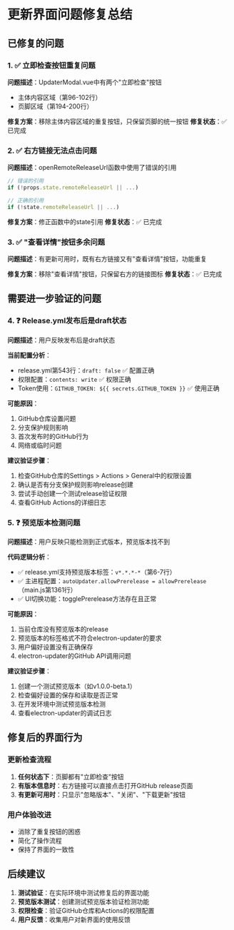# 更新界面问题修复总结

## 已修复的问题

### 1. ✅ 立即检查按钮重复问题
**问题描述**：UpdaterModal.vue中有两个"立即检查"按钮
- 主体内容区域（第96-102行）
- 页脚区域（第194-200行）

**修复方案**：移除主体内容区域的重复按钮，只保留页脚的统一按钮
**修复状态**：✅ 已完成

### 2. ✅ 右方链接无法点击问题
**问题描述**：openRemoteReleaseUrl函数中使用了错误的引用
```javascript
// 错误的引用
if (!props.state.remoteReleaseUrl || ...)

// 正确的引用
if (!state.remoteReleaseUrl || ...)
```

**修复方案**：修正函数中的state引用
**修复状态**：✅ 已完成

### 3. ✅ "查看详情"按钮多余问题
**问题描述**：有更新可用时，既有右方链接又有"查看详情"按钮，功能重复

**修复方案**：移除"查看详情"按钮，只保留右方的链接图标
**修复状态**：✅ 已完成

## 需要进一步验证的问题

### 4. ❓ Release.yml发布后是draft状态
**问题描述**：用户反映发布后是draft状态

**当前配置分析**：
- release.yml第543行：`draft: false` ✅ 配置正确
- 权限配置：`contents: write` ✅ 权限正确
- Token使用：`GITHUB_TOKEN: ${{ secrets.GITHUB_TOKEN }}` ✅ 使用正确

**可能原因**：
1. GitHub仓库设置问题
2. 分支保护规则影响
3. 首次发布时的GitHub行为
4. 网络或临时问题

**建议验证步骤**：
1. 检查GitHub仓库的Settings > Actions > General中的权限设置
2. 确认是否有分支保护规则影响release创建
3. 尝试手动创建一个测试release验证权限
4. 查看GitHub Actions的详细日志

### 5. ❓ 预览版本检测问题
**问题描述**：用户反映只能检测到正式版本，预览版本找不到

**代码逻辑分析**：
- ✅ release.yml支持预览版本标签：`v*.*.*-*`（第6-7行）
- ✅ 主进程配置：`autoUpdater.allowPrerelease = allowPrerelease`（main.js第1361行）
- ✅ UI切换功能：togglePrerelease方法存在且正常

**可能原因**：
1. 当前仓库没有预览版本的release
2. 预览版本的标签格式不符合electron-updater的要求
3. 用户偏好设置没有正确保存
4. electron-updater的GitHub API调用问题

**建议验证步骤**：
1. 创建一个测试预览版本（如v1.0.0-beta.1）
2. 检查偏好设置的保存和读取是否正常
3. 在开发环境中测试预览版本检测
4. 查看electron-updater的调试日志

## 修复后的界面行为

### 更新检查流程
1. **任何状态下**：页脚都有"立即检查"按钮
2. **有版本信息时**：右方链接可以直接点击打开GitHub release页面
3. **有更新可用时**：只显示"忽略版本"、"关闭"、"下载更新"按钮

### 用户体验改进
- 消除了重复按钮的困惑
- 简化了操作流程
- 保持了界面的一致性

## 后续建议

1. **测试验证**：在实际环境中测试修复后的界面功能
2. **预览版本测试**：创建测试预览版本验证检测功能
3. **权限检查**：验证GitHub仓库和Actions的权限配置
4. **用户反馈**：收集用户对新界面的使用反馈
